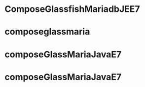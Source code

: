 # ComposeGlassfishMariadbJEE7
# composeglassmaria
# composeGlassMariaJavaE7
# composeGlassMariaJavaE7

